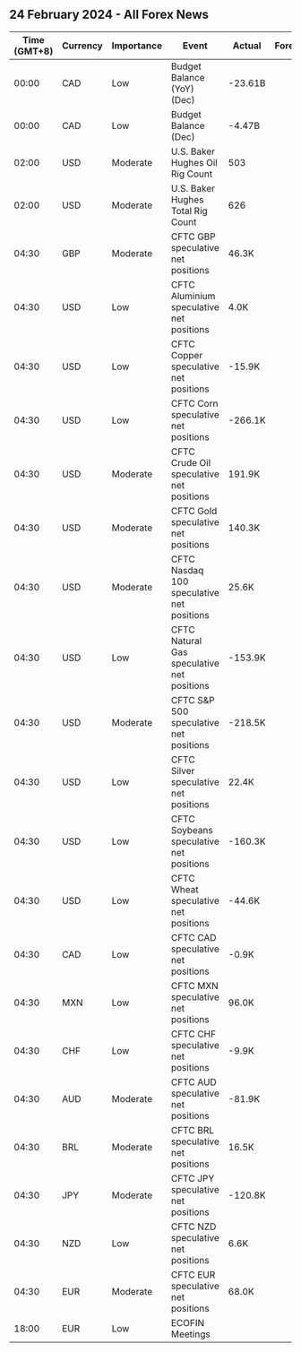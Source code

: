 ## 24 February 2024 - All Forex News

| Time (GMT+8) | Currency | Importance | Event | Actual | Forecast | Previous |
|------|----------|------------|-------|--------|----------|----------|
| 00:00 | CAD | Low | Budget Balance (YoY) (Dec) | -23.61B |  | -19.14B |
| 00:00 | CAD | Low | Budget Balance (Dec) | -4.47B |  | -4.01B |
| 02:00 | USD | Moderate | U.S. Baker Hughes Oil Rig Count | 503 |  | 497 |
| 02:00 | USD | Moderate | U.S. Baker Hughes Total Rig Count | 626 |  | 621 |
| 04:30 | GBP | Moderate | CFTC GBP speculative net positions | 46.3K |  | 50.5K |
| 04:30 | USD | Low | CFTC Aluminium speculative net positions | 4.0K |  | 3.9K |
| 04:30 | USD | Low | CFTC Copper speculative net positions | -15.9K |  | -32.7K |
| 04:30 | USD | Low | CFTC Corn speculative net positions | -266.1K |  | -245.9K |
| 04:30 | USD | Moderate | CFTC Crude Oil speculative net positions | 191.9K |  | 171.0K |
| 04:30 | USD | Moderate | CFTC Gold speculative net positions | 140.3K |  | 131.2K |
| 04:30 | USD | Moderate | CFTC Nasdaq 100 speculative net positions | 25.6K |  | 32.1K |
| 04:30 | USD | Low | CFTC Natural Gas speculative net positions | -153.9K |  | -136.6K |
| 04:30 | USD | Moderate | CFTC S&P 500 speculative net positions | -218.5K |  | -215.8K |
| 04:30 | USD | Low | CFTC Silver speculative net positions | 22.4K |  | 12.4K |
| 04:30 | USD | Low | CFTC Soybeans speculative net positions | -160.3K |  | -161.8K |
| 04:30 | USD | Low | CFTC Wheat speculative net positions | -44.6K |  | -29.0K |
| 04:30 | CAD | Low | CFTC CAD speculative net positions | -0.9K |  | -5.5K |
| 04:30 | MXN | Low | CFTC MXN speculative net positions | 96.0K |  | 100.4K |
| 04:30 | CHF | Low | CFTC CHF speculative net positions | -9.9K |  | -6.0K |
| 04:30 | AUD | Moderate | CFTC AUD speculative net positions | -81.9K |  | -79.0K |
| 04:30 | BRL | Moderate | CFTC BRL speculative net positions | 16.5K |  | 19.3K |
| 04:30 | JPY | Moderate | CFTC JPY speculative net positions | -120.8K |  | -111.5K |
| 04:30 | NZD | Low | CFTC NZD speculative net positions | 6.6K |  | 3.4K |
| 04:30 | EUR | Moderate | CFTC EUR speculative net positions | 68.0K |  | 52.8K |
| 18:00 | EUR | Low | ECOFIN Meetings |  |  |  |
